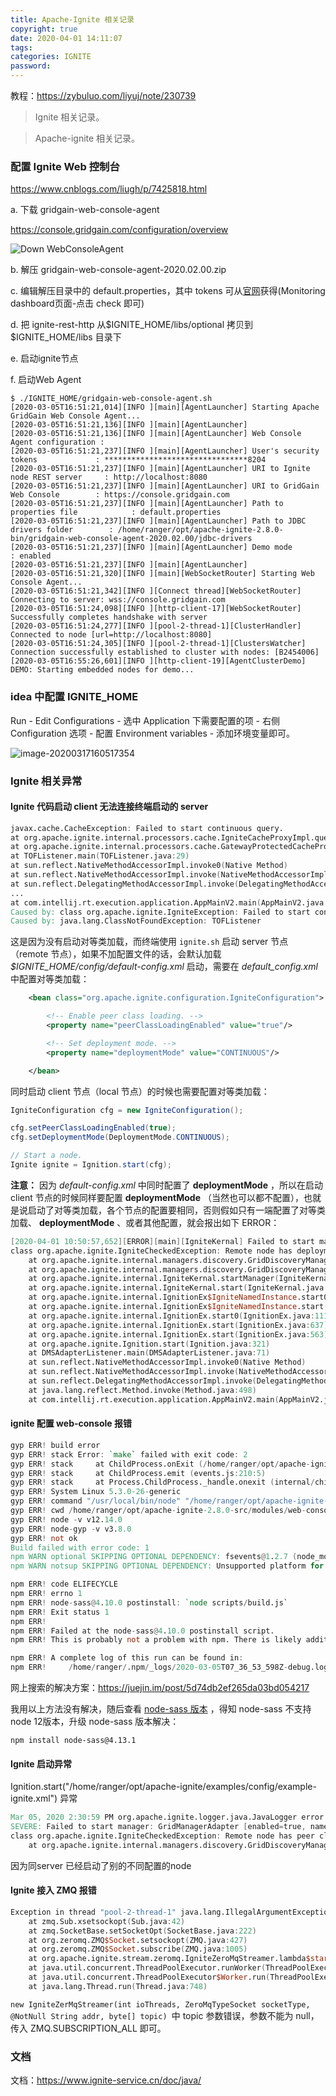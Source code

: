 ```yaml
---
title: Apache-Ignite 相关记录
copyright: true
date: 2020-04-01 14:11:07
tags:
categories: IGNITE
password:
---
```




教程：https://zybuluo.com/liyuj/note/230739



> Ignite 相关记录。



> Apache-ignite 相关记录。

<!--more-->

### 配置 Ignite Web 控制台

https://www.cnblogs.com/liugh/p/7425818.html

a. 下载 gridgain-web-console-agent

https://console.gridgain.com/configuration/overview

![Down WebConsoleAgent](https://raw.githubusercontent.com/rangerzhou/git_resource/master/blog_resource/2020/downloadWebConsoleAgent.png)

b. 解压 gridgain-web-console-agent-2020.02.00.zip

c. 编辑解压目录中的 default.properties，其中 tokens 可从[官网](https://console.gridgain.com/monitoring/dashboard)获得(Monitoring dashboard页面-点击 check 即可)

d. 把 ignite-rest-http 从$IGNITE_HOME/libs/optional 拷贝到 $IGNITE_HOME/libs 目录下

e. 启动ignite节点

f. 启动Web Agent

``` shell
$ ./IGNITE_HOME/gridgain-web-console-agent.sh 
[2020-03-05T16:51:21,014][INFO ][main][AgentLauncher] Starting Apache GridGain Web Console Agent...
[2020-03-05T16:51:21,136][INFO ][main][AgentLauncher] 
[2020-03-05T16:51:21,136][INFO ][main][AgentLauncher] Web Console Agent configuration :
[2020-03-05T16:51:21,237][INFO ][main][AgentLauncher] User's security tokens             : ********************************8204
[2020-03-05T16:51:21,237][INFO ][main][AgentLauncher] URI to Ignite node REST server     : http://localhost:8080
[2020-03-05T16:51:21,237][INFO ][main][AgentLauncher] URI to GridGain Web Console        : https://console.gridgain.com
[2020-03-05T16:51:21,237][INFO ][main][AgentLauncher] Path to properties file            : default.properties
[2020-03-05T16:51:21,237][INFO ][main][AgentLauncher] Path to JDBC drivers folder        : /home/ranger/opt/apache-ignite-2.8.0-bin/gridgain-web-console-agent-2020.02.00/jdbc-drivers
[2020-03-05T16:51:21,237][INFO ][main][AgentLauncher] Demo mode                          : enabled
[2020-03-05T16:51:21,237][INFO ][main][AgentLauncher] 
[2020-03-05T16:51:21,320][INFO ][main][WebSocketRouter] Starting Web Console Agent...
[2020-03-05T16:51:21,342][INFO ][Connect thread][WebSocketRouter] Connecting to server: wss://console.gridgain.com
[2020-03-05T16:51:24,098][INFO ][http-client-17][WebSocketRouter] Successfully completes handshake with server
[2020-03-05T16:51:24,277][INFO ][pool-2-thread-1][ClusterHandler] Connected to node [url=http://localhost:8080]
[2020-03-05T16:51:24,305][INFO ][pool-2-thread-1][ClustersWatcher] Connection successfully established to cluster with nodes: [B2454006]
[2020-03-05T16:55:26,601][INFO ][http-client-19][AgentClusterDemo] DEMO: Starting embedded nodes for demo...

```

### idea 中配置 IGNITE_HOME

Run - Edit Configurations - 选中 Application 下需要配置的项 - 右侧 Configuration 选项 - 配置 Environment variables - 添加环境变量即可。

![image-20200317160517354](https://raw.githubusercontent.com/rangerzhou/git_resource/master/blog_resource/2020/ConfigIGNITE_HOME.png)





### Ignite 相关异常

#### Ignite 代码启动 client 无法连接终端启动的 server

``` verilog
javax.cache.CacheException: Failed to start continuous query.
at org.apache.ignite.internal.processors.cache.IgniteCacheProxyImpl.query(IgniteCacheProxyImpl.java:820)
at org.apache.ignite.internal.processors.cache.GatewayProtectedCacheProxy.query(GatewayProtectedCacheProxy.java:412)
at TOFListener.main(TOFListener.java:29)
at sun.reflect.NativeMethodAccessorImpl.invoke0(Native Method)
at sun.reflect.NativeMethodAccessorImpl.invoke(NativeMethodAccessorImpl.java:62)
at sun.reflect.DelegatingMethodAccessorImpl.invoke(DelegatingMethodAccessorImpl.java:43)
...
at com.intellij.rt.execution.application.AppMainV2.main(AppMainV2.java:131)
Caused by: class org.apache.ignite.IgniteException: Failed to start continuous query.
Caused by: java.lang.ClassNotFoundException: TOFListener
```

这是因为没有启动对等类加载，而终端使用 `ignite.sh` 启动 server 节点（remote 节点），如果不加配置文件的话，会默认加载 *$IGNITE_HOME/config/default-config.xml* 启动，需要在 *default_config.xml* 中配置对等类加载：

``` xml
    <bean class="org.apache.ignite.configuration.IgniteConfiguration">

        <!-- Enable peer class loading. -->
        <property name="peerClassLoadingEnabled" value="true"/>

        <!-- Set deployment mode. -->
        <property name="deploymentMode" value="CONTINUOUS"/>

    </bean>
```

同时启动 client 节点（local 节点）的时候也需要配置对等类加载：

``` java
IgniteConfiguration cfg = new IgniteConfiguration();

cfg.setPeerClassLoadingEnabled(true);
cfg.setDeploymentMode(DeploymentMode.CONTINUOUS);

// Start a node.
Ignite ignite = Ignition.start(cfg);
```

**注意：** 因为 *default-config.xml* 中同时配置了 **deploymentMode** ，所以在启动 client 节点的时候同样要配置 **deploymentMode** （当然也可以都不配置），也就是说启动了对等类加载，各个节点的配置要相同，否则假如只有一端配置了对等类加载、 **deploymentMode** 、或者其他配置，就会报出如下 ERROR：

``` verilog
[2020-04-01 10:50:57,652][ERROR][main][IgniteKernal] Failed to start manager: GridManagerAdapter [enabled=true, name=o.a.i.i.managers.discovery.GridDiscoveryManager]
class org.apache.ignite.IgniteCheckedException: Remote node has deployment mode different from local [locId8=a19b2080, locMode=SHARED, rmtId8=570d02e2, rmtMode=CONTINUOUS, rmtAddrs=[192.168.53.55/0:0:0:0:0:0:0:1%lo, /127.0.0.1, /192.168.53.55], rmtNode=ClusterNode [id=570d02e2-0cd3-4b17-8a50-24c4eb0657bc, order=1, addr=[0:0:0:0:0:0:0:1%lo, 127.0.0.1, 192.168.53.55], daemon=false]]
	at org.apache.ignite.internal.managers.discovery.GridDiscoveryManager.checkAttributes(GridDiscoveryManager.java:1190)
	at org.apache.ignite.internal.managers.discovery.GridDiscoveryManager.start(GridDiscoveryManager.java:967)
	at org.apache.ignite.internal.IgniteKernal.startManager(IgniteKernal.java:1960)
	at org.apache.ignite.internal.IgniteKernal.start(IgniteKernal.java:1276)
	at org.apache.ignite.internal.IgnitionEx$IgniteNamedInstance.start0(IgnitionEx.java:2038)
	at org.apache.ignite.internal.IgnitionEx$IgniteNamedInstance.start(IgnitionEx.java:1703)
	at org.apache.ignite.internal.IgnitionEx.start0(IgnitionEx.java:1117)
	at org.apache.ignite.internal.IgnitionEx.start(IgnitionEx.java:637)
	at org.apache.ignite.internal.IgnitionEx.start(IgnitionEx.java:563)
	at org.apache.ignite.Ignition.start(Ignition.java:321)
	at DMSAdapterListener.main(DMSAdapterListener.java:71)
	at sun.reflect.NativeMethodAccessorImpl.invoke0(Native Method)
	at sun.reflect.NativeMethodAccessorImpl.invoke(NativeMethodAccessorImpl.java:62)
	at sun.reflect.DelegatingMethodAccessorImpl.invoke(DelegatingMethodAccessorImpl.java:43)
	at java.lang.reflect.Method.invoke(Method.java:498)
	at com.intellij.rt.execution.application.AppMainV2.main(AppMainV2.java:131)
```

#### ignite 配置 web-console 报错

``` verilog
gyp ERR! build error 
gyp ERR! stack Error: `make` failed with exit code: 2
gyp ERR! stack     at ChildProcess.onExit (/home/ranger/opt/apache-ignite-2.8.0-src/modules/web-console/frontend/node_modules/node-gyp/lib/build.js:262:23)
gyp ERR! stack     at ChildProcess.emit (events.js:210:5)
gyp ERR! stack     at Process.ChildProcess._handle.onexit (internal/child_process.js:272:12)
gyp ERR! System Linux 5.3.0-26-generic
gyp ERR! command "/usr/local/bin/node" "/home/ranger/opt/apache-ignite-2.8.0-src/modules/web-console/frontend/node_modules/node-gyp/bin/node-gyp.js" "rebuild" "--verbose" "--libsass_ext=" "--libsass_cflags=" "--libsass_ldflags=" "--libsass_library="
gyp ERR! cwd /home/ranger/opt/apache-ignite-2.8.0-src/modules/web-console/frontend/node_modules/node-sass
gyp ERR! node -v v12.14.0
gyp ERR! node-gyp -v v3.8.0
gyp ERR! not ok 
Build failed with error code: 1
npm WARN optional SKIPPING OPTIONAL DEPENDENCY: fsevents@1.2.7 (node_modules/fsevents):
npm WARN notsup SKIPPING OPTIONAL DEPENDENCY: Unsupported platform for fsevents@1.2.7: wanted {"os":"darwin","arch":"any"} (current: {"os":"linux","arch":"x64"})

npm ERR! code ELIFECYCLE
npm ERR! errno 1
npm ERR! node-sass@4.10.0 postinstall: `node scripts/build.js`
npm ERR! Exit status 1
npm ERR! 
npm ERR! Failed at the node-sass@4.10.0 postinstall script.
npm ERR! This is probably not a problem with npm. There is likely additional logging output above.

npm ERR! A complete log of this run can be found in:
npm ERR!     /home/ranger/.npm/_logs/2020-03-05T07_36_53_598Z-debug.log
```

网上搜索的解决方案：https://juejin.im/post/5d74db2ef265da03bd054217

我用以上方法没有解决，随后查看 [node-sass 版本](https://github.com/sass/node-sass/releases) ，得知 node-sass 不支持 node 12版本，升级 node-sass 版本解决：

``` shell
npm install node-sass@4.13.1
```

#### Ignite 启动异常

Ignition.start("/home/ranger/opt/apache-ignite/examples/config/example-ignite.xml") 异常

``` verilog
Mar 05, 2020 2:30:59 PM org.apache.ignite.logger.java.JavaLogger error
SEVERE: Failed to start manager: GridManagerAdapter [enabled=true, name=o.a.i.i.managers.discovery.GridDiscoveryManager]
class org.apache.ignite.IgniteCheckedException: Remote node has peer class loading enabled flag different from local [locId8=f1d0af56, locPeerClassLoading=true, rmtId8=bcef4f81, rmtPeerClassLoading=false, rmtAddrs=[dl1jqybg2.aptiv.com/0:0:0:0:0:0:0:1%lo, /127.0.0.1, /192.168.53.2], rmtNode=ClusterNode [id=bcef4f81-dc93-47fd-a13e-9276ad72953d, order=16, addr=[0:0:0:0:0:0:0:1%lo, 127.0.0.1, 192.168.53.2], daemon=false]]
	at org.apache.ignite.internal.managers.discovery.GridDiscoveryManager.checkAttribute
```

因为同server 已经启动了别的不同配置的node

#### Ignite 接入 ZMQ 报错

``` verilog
Exception in thread "pool-2-thread-1" java.lang.IllegalArgumentException
	at zmq.Sub.xsetsockopt(Sub.java:42)
	at zmq.SocketBase.setSocketOpt(SocketBase.java:222)
	at org.zeromq.ZMQ$Socket.setsockopt(ZMQ.java:427)
	at org.zeromq.ZMQ$Socket.subscribe(ZMQ.java:1005)
	at org.apache.ignite.stream.zeromq.IgniteZeroMqStreamer.lambda$start$0(IgniteZeroMqStreamer.java:103)
	at java.util.concurrent.ThreadPoolExecutor.runWorker(ThreadPoolExecutor.java:1149)
	at java.util.concurrent.ThreadPoolExecutor$Worker.run(ThreadPoolExecutor.java:624)
	at java.lang.Thread.run(Thread.java:748)
```

`new IgniteZerMqStreamer(int ioThreads, ZeroMqTypeSocket socketType, @NotNull String addr, byte[] topic) `中 topic 参数错误，参数不能为 null， 传入 ZMQ.SUBSCRIPTION_ALL 即可。



### 文档

文档：https://www.ignite-service.cn/doc/java/